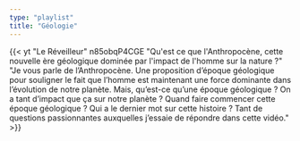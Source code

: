 ```yaml
---
type: "playlist"
title: "Géologie"
---
```



{{< yt "Le Réveilleur" n85obqP4CGE "Qu'est ce que l'Anthropocène, cette nouvelle ère géologique dominée par l'impact de l'homme sur la nature ?" "Je vous parle de l’Anthropocène. Une proposition d’époque géologique pour souligner le fait que l’homme est maintenant une force dominante dans l’évolution de notre planète. Mais, qu’est-ce qu’une époque géologique ? On a tant d’impact que ça sur notre planète ? Quand faire commencer cette époque géologique ? Qui a le dernier mot sur cette histoire ? Tant de questions passionnantes auxquelles j’essaie de répondre dans cette vidéo." >}}
